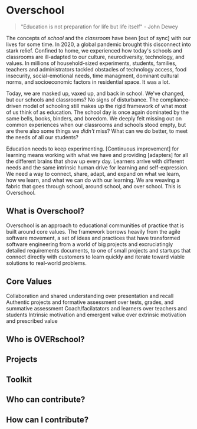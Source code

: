 # Overschool

> "Education is not preparation for life but life itself" - John Dewey

The concepts of *school* and the *classroom* have been [out of sync] with our lives for some time. In 2020, a global pandemic brought this disconnect into stark relief. Confined to home, we experienced how today's schools and classrooms are ill-adapted to our culture, neurodiversity, technology, and values. In millions of household-sized experiments, students, families, teachers and administrators tackled obstacles of technology access, food insecurity, social-emotional needs, time managment, dominant cultural norms, and socioeconomic factors in residential space. It was a lot.

Today, we are masked up, vaxed up, and back in school. We've changed, but our schools and classrooms? No signs of disturbance. The compliance-driven model of schooling still makes up the rigid framework of what most of us think of as education. The school day is once again dominated by the same bells, books, binders, and boredom. We deeply felt missing out on common experiences when our classrooms and schools stood empty, but are there also some things we *didn't* miss? What can we do better, to meet the needs of all our students?

Education needs to keep experimenting. [Continuous improvement] for learning means working with what we have and providing [adapters] for all the different brains that show up every day. Learners arrive with different needs and the same intrinsic human drive for learning and self-expression. We need a way to connect, share, adapt, and expand on what we learn, how we learn, and what we can do with our learning. We are weaving a fabric that goes through school, around school, and over school. This is Overschool.

## What is Overschool?

Overschool is an approach to educational communities of practice that is built around core values. The framework borrows heavily from the agile software movement, a set of ideas and practices that have transformed software engineering from a world of big projects and excruciatingly detailed requirements documents, to one of small projects and startups that connect directly with customers to learn quickly and iterate toward viable solutions to real-world problems.

## Core Values

Collaboration and shared understanding over presentation and recall
Authentic projects and formative assessment over tests, grades, and summative assessment
Coach/facilatators and learners over teachers and students
Intrinsic motivation and emergent value over extrinsic motivation and prescribed value

## Who is OVERschool?

## Projects

## Toolkit

## Who can contribute?

## How can I contribute?
